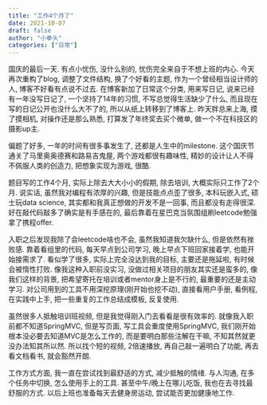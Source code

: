 ```yaml
---
title: "工作4个月了"
date: 2021-10-07
draft: false
author: "小拳头"
categories: ["日常"]
---
```


国庆的最后一天. 有点小忧伤, 没什么别的, 忧伤完全来自于不想上班的内心. 今天再次重构了blog, 调整了文件结构, 换了个好看的主题, 作为一个曾经相当设计师的人, 博客不好看有点说不过去. 在博客新加了日常这个分类, 用来写日记, 说来已经有一年没写日记了, 一个坚持了14年的习惯, 不写总觉得生活缺少了什么, 而且现在写的日记公开也没什么大不了的, 所以从纸上转移到了博客上. 昨天胖总来上海, 摸了摸相机, 对操作还是那么熟悉, 打算发了年终奖去买个微单, 做一个不在科技区的摄影up主.

偏题了好多, 一年的时间有很多事发生了, 还都是人生中的milestone. 这个国庆节通关了马里奥奥德赛和路易吉鬼屋, 两个游戏都很有趣味性, 精妙的设计让人不得不佩服人类的创造力, 把想象实现为游戏, 很酷. 

题目写的工作4个月, 实际上除去大大小小的假期, 除去培训, 大概实际只工作了2个月. 说实话, 虽然我对编程有浓厚的兴趣, 但是技能点点歪了很多, 本科玩嵌入式, 硕士玩data science, 其实都和我真正想做的开发不是一回事, 而且都没有走得很深. 好在敲代码敲多了确实是有手感在的, 最后靠着在星巴克当氛围组刷leetcode勉强拿了携程offer.

入职之后发现我除了会leetcode啥也不会, 虽然我知道我欠缺什么, 但是依然有挫败感. 靠着看组里的代码, 每天早点到公司学习, 晚上早点下班回家接着学, 也能开始接需求了. 看似学了很多, 实际上完全没达到我的目标, 主要还是拖延啦, 有时候会被惰性打败. 像我这种入职前没实习, 没做过相关项目的朋友其实还是蛮多的, 像我们这样的背景, 把希望寄托在培训或者mentor身上是不行的, 最重要的还是主动学习. 对公司用到的工具不用深挖原理(刚开始也挖不动), 直接看用户手册, 看例程, 在实践中上手, 把一些重复的工作总结成模板, 反复使用.

虽然很多人抵触培训班视频, 但是我觉得刚入门去看看是很有效率的. 就像我入职前都不知道SpringMVC, 但是写页面, 写工具会重度使用SpringMVC, 我们刚开始根本没必要去知道MVC是怎么工作的, 而是要明白那些注解在干嘛, 不知其然就更没办法知其所以然. 所以找个短的视频, 2倍速播放, 再自己敲一遍明白了功能, 再去看文档看书, 就会豁然开朗.

工作方式方面, 我一直在尝试找到最舒适的方式, 减少抵触的情绪. 与人沟通, 在多个任务中切换, 怎么使用手上的工具. 甚至中午/晚上在哪儿吃饭, 我也在去寻找最舒服的方式. 以后上班也准备每天去健身房运动, 尝试能否更加健康地工作.  